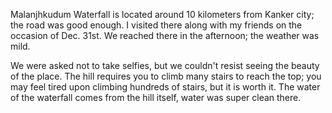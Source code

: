 Malanjhkudum Waterfall is located around 10 kilometers from Kanker city; the road was good enough. I visited there along with my friends on the occasion of Dec. 31st. We reached there in the afternoon; the weather was mild. 

We were asked not to take selfies, but we couldn't resist seeing the beauty of the place. The hill requires you to climb many stairs to reach the top; you may feel tired upon climbing hundreds of stairs, but it is worth it. The water of the waterfall comes from the hill itself, water was super clean there.
